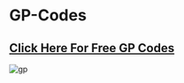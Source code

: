 # GP-Codes
## [Click Here For Free GP Codes](https://codesloot.com/gp/)
![gp](https://github.com/user-attachments/assets/bc69f7b8-8d01-4a91-b4bc-850aa4695cc1)
